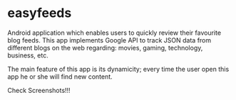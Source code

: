 easyfeeds
=========

Android application which enables users to quickly review their favourite blog feeds. This app implements Google API to track JSON data from different blogs on the web regarding: movies, gaming, technology, business, etc. 

The main feature of this app is its dynamicity; every time the user open this app he or she will find new content.

Check Screenshots!!!
